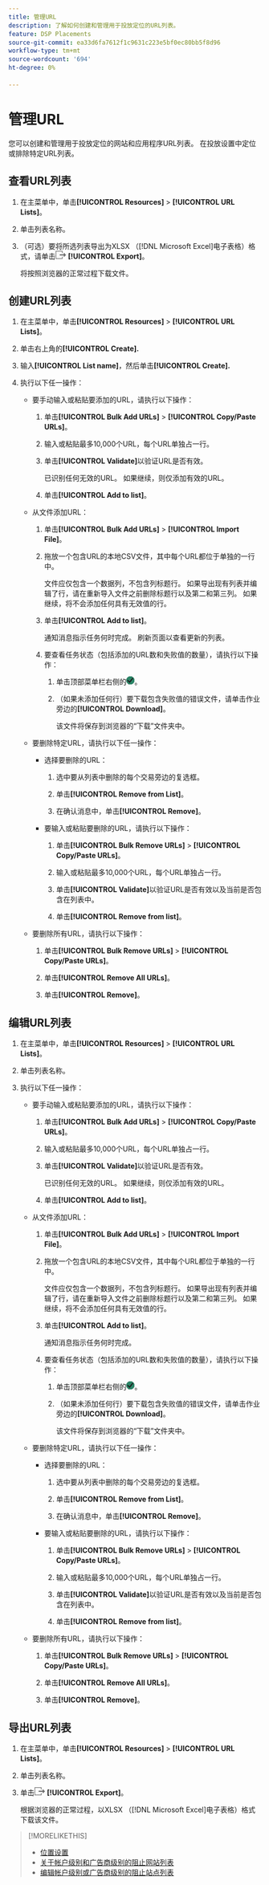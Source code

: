 ```yaml
---
title: 管理URL
description: 了解如何创建和管理用于投放定位的URL列表。
feature: DSP Placements
source-git-commit: ea33d6fa7612f1c9631c223e5bf0ec80bb5f8d96
workflow-type: tm+mt
source-wordcount: '694'
ht-degree: 0%

---
```


# 管理URL

您可以创建和管理用于投放定位的网站和应用程序URL列表。 在投放设置中定位或排除特定URL列表。

## 查看URL列表

1. 在主菜单中，单击&#x200B;**[!UICONTROL Resources]** > **[!UICONTROL URL Lists]**。

1. 单击列表名称。

1. （可选）要将所选列表导出为XLSX （[!DNL Microsoft Excel]电子表格）格式，请单击![导出](/help/dsp/assets/export.png "导出") **[!UICONTROL Export]**。

   将按照浏览器的正常过程下载文件。

## 创建URL列表

1. 在主菜单中，单击&#x200B;**[!UICONTROL Resources]** > **[!UICONTROL URL Lists]**。

1. 单击右上角的&#x200B;**[!UICONTROL Create].**

1. 输入&#x200B;**[!UICONTROL List name]**，然后单击&#x200B;**[!UICONTROL Create].**

1. 执行以下任一操作：

   * 要手动输入或粘贴要添加的URL，请执行以下操作：

      1. 单击&#x200B;**[!UICONTROL Bulk Add URLs]** > **[!UICONTROL Copy/Paste URLs]**。

      1. 输入或粘贴最多10,000个URL，每个URL单独占一行。

      1. 单击&#x200B;**[!UICONTROL Validate]**&#x200B;以验证URL是否有效。

         已识别任何无效的URL。 如果继续，则仅添加有效的URL。

      1. 单击&#x200B;**[!UICONTROL Add to list]**。

   * 从文件添加URL：

      1. 单击&#x200B;**[!UICONTROL Bulk Add URLs]** > **[!UICONTROL Import File]**。

      1. 拖放一个包含URL的本地CSV文件，其中每个URL都位于单独的一行中。

         文件应仅包含一个数据列，不包含列标题行。 如果导出现有列表并编辑了行，请在重新导入文件之前删除标题行以及第二和第三列。 如果继续，将不会添加任何具有无效值的行。

      1. 单击&#x200B;**[!UICONTROL Add to list]**。

         通知消息指示任务何时完成。 刷新页面以查看更新的列表。

      1. 要查看任务状态（包括添加的URL数和失败值的数量），请执行以下操作：

         1. 单击顶部菜单栏右侧的![作业](/help/dsp/assets/downloads.png)。

         1. （如果未添加任何行）要下载包含失败值的错误文件，请单击作业旁边的&#x200B;**[!UICONTROL Download]**。

            该文件将保存到浏览器的“下载”文件夹中。

   * 要删除特定URL，请执行以下任一操作：

      * 选择要删除的URL：

         1. 选中要从列表中删除的每个交易旁边的复选框。

         1. 单击&#x200B;**[!UICONTROL Remove from List]**。

         1. 在确认消息中，单击&#x200B;**[!UICONTROL Remove]**。

      * 要输入或粘贴要删除的URL，请执行以下操作：

         1. 单击&#x200B;**[!UICONTROL Bulk Remove URLs]** > **[!UICONTROL Copy/Paste URLs]**。

         1. 输入或粘贴最多10,000个URL，每个URL单独占一行。

         1. 单击&#x200B;**[!UICONTROL Validate]**&#x200B;以验证URL是否有效以及当前是否包含在列表中。

         1. 单击&#x200B;**[!UICONTROL Remove from list]**。

   * 要删除所有URL，请执行以下操作：

      1. 单击&#x200B;**[!UICONTROL Bulk Remove URLs]** > **[!UICONTROL Copy/Paste URLs]**。

      1. 单击&#x200B;**[!UICONTROL Remove All URLs]**。

      1. 单击&#x200B;**[!UICONTROL Remove]**。

## 编辑URL列表

1. 在主菜单中，单击&#x200B;**[!UICONTROL Resources]** > **[!UICONTROL URL Lists]**。

1. 单击列表名称。

1. 执行以下任一操作：

   * 要手动输入或粘贴要添加的URL，请执行以下操作：

      1. 单击&#x200B;**[!UICONTROL Bulk Add URLs]** > **[!UICONTROL Copy/Paste URLs]**。

      1. 输入或粘贴最多10,000个URL，每个URL单独占一行。

      1. 单击&#x200B;**[!UICONTROL Validate]**&#x200B;以验证URL是否有效。

         已识别任何无效的URL。 如果继续，则仅添加有效的URL。

      1. 单击&#x200B;**[!UICONTROL Add to list]**。

   * 从文件添加URL：

      1. 单击&#x200B;**[!UICONTROL Bulk Add URLs]** > **[!UICONTROL Import File]**。

      1. 拖放一个包含URL的本地CSV文件，其中每个URL都位于单独的一行中。

         文件应仅包含一个数据列，不包含列标题行。 如果导出现有列表并编辑了行，请在重新导入文件之前删除标题行以及第二和第三列。 如果继续，将不会添加任何具有无效值的行。

      1. 单击&#x200B;**[!UICONTROL Add to list]**。

         通知消息指示任务何时完成。

      1. 要查看任务状态（包括添加的URL数和失败值的数量），请执行以下操作：

         1. 单击顶部菜单栏右侧的![作业](/help/dsp/assets/downloads.png)。

         1. （如果未添加任何行）要下载包含失败值的错误文件，请单击作业旁边的&#x200B;**[!UICONTROL Download]**。

            该文件将保存到浏览器的“下载”文件夹中。

   * 要删除特定URL，请执行以下任一操作：

      * 选择要删除的URL：

         1. 选中要从列表中删除的每个交易旁边的复选框。

         1. 单击&#x200B;**[!UICONTROL Remove from List]**。

         1. 在确认消息中，单击&#x200B;**[!UICONTROL Remove]**。

      * 要输入或粘贴要删除的URL，请执行以下操作：

         1. 单击&#x200B;**[!UICONTROL Bulk Remove URLs]** > **[!UICONTROL Copy/Paste URLs]**。

         1. 输入或粘贴最多10,000个URL，每个URL单独占一行。

         1. 单击&#x200B;**[!UICONTROL Validate]**&#x200B;以验证URL是否有效以及当前是否包含在列表中。

         1. 单击&#x200B;**[!UICONTROL Remove from list]**。

   * 要删除所有URL，请执行以下操作：

      1. 单击&#x200B;**[!UICONTROL Bulk Remove URLs]** > **[!UICONTROL Copy/Paste URLs]**。

      1. 单击&#x200B;**[!UICONTROL Remove All URLs]**。

      1. 单击&#x200B;**[!UICONTROL Remove]**。

## 导出URL列表

1. 在主菜单中，单击&#x200B;**[!UICONTROL Resources]** > **[!UICONTROL URL Lists]**。

1. 单击列表名称。

1. 单击![导出](/help/dsp/assets/export.png "导出") **[!UICONTROL Export]**。

   根据浏览器的正常过程，以XLSX （[!DNL Microsoft Excel]电子表格）格式下载该文件。

>[!MORELIKETHIS]
>
>* [位置设置](/help/dsp/campaign-management/placements/placement-settings.md)
>* [关于帐户级别和广告商级别的阻止网站列表](/help/dsp/admin/blocked-sites-list-about.md)
>* [编辑帐户级别或广告商级别的阻止站点列表](/help/dsp/admin/blocked-sites-list-edit.md)
